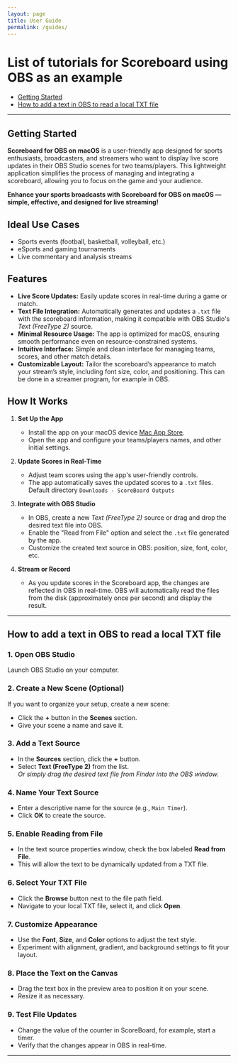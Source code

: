 ```yaml
---
layout: page
title: User Guide
permalink: /guides/
---
```


# List of tutorials for Scoreboard using OBS as an example
- [Getting Started](#getting-started)
- [How to add a text in OBS to read a local TXT file](#how-to-add-a-text-in-obs-to-read-a-local-txt-file)

---

## Getting Started

**Scoreboard for OBS on macOS** is a user-friendly app designed for sports enthusiasts, broadcasters, and streamers who want to display live score updates in their OBS Studio scenes for two teams/players. This lightweight application simplifies the process of managing and integrating a scoreboard, allowing you to focus on the game and your audience.

**Enhance your sports broadcasts with Scoreboard for OBS on macOS — simple, effective, and designed for live streaming!**

## Ideal Use Cases  

- Sports events (football, basketball, volleyball, etc.)  
- eSports and gaming tournaments  
- Live commentary and analysis streams  

## Features  

- **Live Score Updates:** Easily update scores in real-time during a game or match.  
- **Text File Integration:** Automatically generates and updates a `.txt` file with the scoreboard information, making it compatible with OBS Studio's *Text (FreeType 2)* source.  
- **Minimal Resource Usage:** The app is optimized for macOS, ensuring smooth performance even on resource-constrained systems.  
- **Intuitive Interface:** Simple and clean interface for managing teams, scores, and other match details.
- **Customizable Layout:** Tailor the scoreboard’s appearance to match your stream’s style, including font size, color, and positioning. This can be done in a streamer program, for example in OBS.  

## How It Works  

1. **Set Up the App**  
   - Install the app on your macOS device [Mac App Store](https://apps.apple.com/us/app/scoreboard-for-obs-broadcasts/id1579159150?mt=12).  
   - Open the app and configure your teams/players names, and other initial settings.  

2. **Update Scores in Real-Time**  
   - Adjust team scores using the app's user-friendly controls.  
   - The app automatically saves the updated scores to a `.txt` files. Default directory `Downloads - ScoreBoard Outputs` 

3. **Integrate with OBS Studio**  
   - In OBS, create a new *Text (FreeType 2)* source or drag and drop the desired text file into OBS.  
   - Enable the "Read from File" option and select the `.txt` file generated by the app.  
   - Customize the created text source in OBS: position, size, font, color, etc.  

4. **Stream or Record**  
   - As you update scores in the Scoreboard app, the changes are reflected in OBS in real-time. OBS will automatically read the files from the disk (approximately once per second) and display the result.  

---

## How to add a text in OBS to read a local TXT file

### 1. Open OBS Studio  
Launch OBS Studio on your computer.

### 2. Create a New Scene (Optional)  
If you want to organize your setup, create a new scene:  
- Click the **+** button in the **Scenes** section.  
- Give your scene a name and save it.

### 3. Add a Text Source  
- In the **Sources** section, click the **+** button.  
- Select **Text (FreeType 2)** from the list.  
*Or simply drag the desired text file from Finder into the OBS window.*

### 4. Name Your Text Source  
- Enter a descriptive name for the source (e.g., `Main Timer`).  
- Click **OK** to create the source.

### 5. Enable Reading from File  
- In the text source properties window, check the box labeled **Read from File**.  
- This will allow the text to be dynamically updated from a TXT file.

### 6. Select Your TXT File  
- Click the **Browse** button next to the file path field.  
- Navigate to your local TXT file, select it, and click **Open**.

### 7. Customize Appearance  
- Use the **Font**, **Size**, and **Color** options to adjust the text style.  
- Experiment with alignment, gradient, and background settings to fit your layout.

### 8. Place the Text on the Canvas  
- Drag the text box in the preview area to position it on your scene.  
- Resize it as necessary.

### 9. Test File Updates  
- Change the value of the counter in ScoreBoard, for example, start a timer.  
- Verify that the changes appear in OBS in real-time.

---

